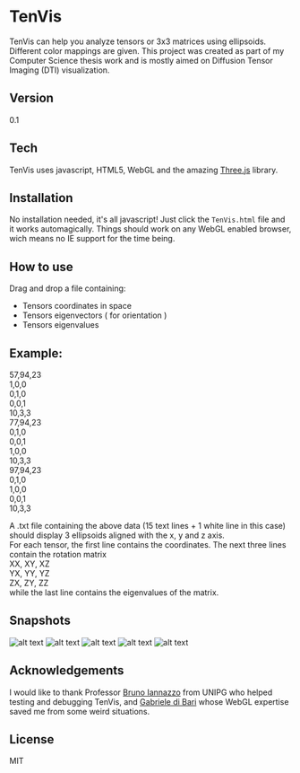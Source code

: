 TenVis
====== 
TenVis can help you analyze tensors or 3x3 matrices using ellipsoids.
Different color mappings are given.
This project was created as part of my Computer Science thesis work and is mostly aimed on Diffusion Tensor Imaging (DTI) visualization.

Version
-

0.1

Tech
-----------

TenVis uses javascript, HTML5, WebGL and the amazing [Three.js] library. 

Installation
--------------

No installation needed, it's all javascript! Just click the `TenVis.html` file and it works automagically. Things should work on any WebGL enabled browser, wich means no IE support for the time being.

How to use
-

Drag and drop a file containing:

  - Tensors coordinates in space
  - Tensors eigenvectors ( for orientation )
  - Tensors eigenvalues

Example:
-
 
57,94,23  
1,0,0  
0,1,0  
0,0,1  
10,3,3  
77,94,23  
0,1,0  
0,0,1  
1,0,0  
10,3,3  
97,94,23  
0,1,0  
1,0,0  
0,0,1  
10,3,3   
  

A .txt file containing the above data (15 text lines + 1 white line in this case) should display 3 ellipsoids aligned with the x, y and z axis.    
For each tensor, the first line contains the coordinates. The next three lines contain the rotation matrix   
 XX, XY, XZ  
 YX, YY, YZ  
 ZX, ZY, ZZ  
while the last line contains the eigenvalues of the matrix.

Snapshots
-
![alt text](https://dl.dropboxusercontent.com/u/1056837/TenVis/imgs/5.PNG "Brain1")
![alt text](https://dl.dropboxusercontent.com/u/1056837/TenVis/imgs/6.PNG "Brain2")
![alt text](https://dl.dropboxusercontent.com/u/1056837/TenVis/imgs/compositecolor-Karcher.PNG "3 tensors interpolation")
![alt text](https://dl.dropboxusercontent.com/u/1056837/TenVis/imgs/detLpY.PNG "Brain DTI slice 1")
![alt text](https://dl.dropboxusercontent.com/u/1056837/TenVis/imgs/LPSGeoAVERA.PNG "Brain DTI slice 2")

Acknowledgements
-
I would like to thank Professor [Bruno Iannazzo] from UNIPG who helped testing and debugging TenVis, and [Gabriele di Bari] whose WebGL expertise 
saved me from some weird situations.

License
-

MIT


  [Three.js]: http://threejs.org/
  [Gabriele di Bari]:https://github.com/Gabriele91
  [Bruno Iannazzo]:http://poisson.phc.unipi.it/~maxreen/bruno/   